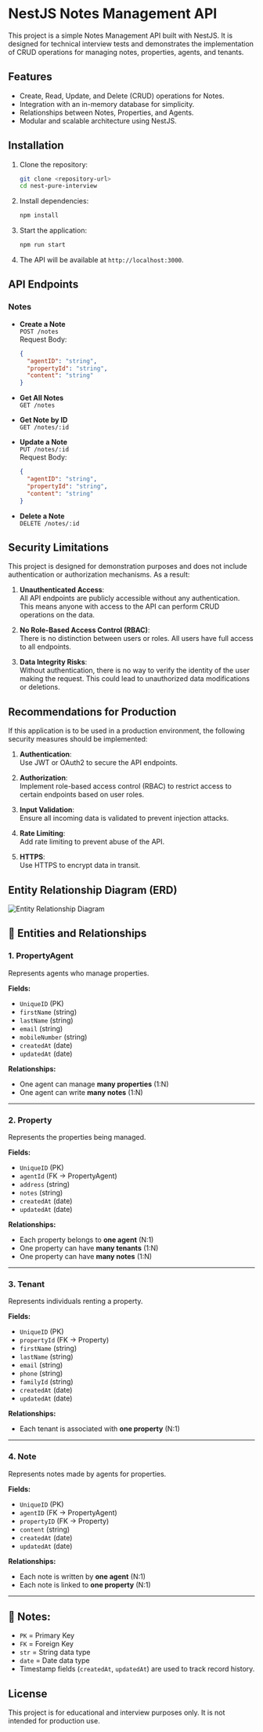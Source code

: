 # NestJS Notes Management API

This project is a simple Notes Management API built with NestJS. It is designed for technical interview tests and demonstrates the implementation of CRUD operations for managing notes, properties, agents, and tenants.

## Features

- Create, Read, Update, and Delete (CRUD) operations for Notes.
- Integration with an in-memory database for simplicity.
- Relationships between Notes, Properties, and Agents.
- Modular and scalable architecture using NestJS.

## Installation

1. Clone the repository:
   ```bash
   git clone <repository-url>
   cd nest-pure-interview
   ```

2. Install dependencies:
   ```bash
   npm install
   ```

3. Start the application:
   ```bash
   npm run start
   ```

4. The API will be available at `http://localhost:3000`.

## API Endpoints

### Notes

- **Create a Note**  
  `POST /notes`  
  Request Body:
  ```json
  {
    "agentID": "string",
    "propertyId": "string",
    "content": "string"
  }
  ```

- **Get All Notes**  
  `GET /notes`

- **Get Note by ID**  
  `GET /notes/:id`

- **Update a Note**  
  `PUT /notes/:id`  
  Request Body:
  ```json
  {
    "agentID": "string",
    "propertyId": "string",
    "content": "string"
  }
  ```

- **Delete a Note**  
  `DELETE /notes/:id`

## Security Limitations

This project is designed for demonstration purposes and does not include authentication or authorization mechanisms. As a result:

1. **Unauthenticated Access**:  
   All API endpoints are publicly accessible without any authentication. This means anyone with access to the API can perform CRUD operations on the data.

2. **No Role-Based Access Control (RBAC)**:  
   There is no distinction between users or roles. All users have full access to all endpoints.

3. **Data Integrity Risks**:  
   Without authentication, there is no way to verify the identity of the user making the request. This could lead to unauthorized data modifications or deletions.

## Recommendations for Production

If this application is to be used in a production environment, the following security measures should be implemented:

1. **Authentication**:  
   Use JWT or OAuth2 to secure the API endpoints.

2. **Authorization**:  
   Implement role-based access control (RBAC) to restrict access to certain endpoints based on user roles.

3. **Input Validation**:  
   Ensure all incoming data is validated to prevent injection attacks.

4. **Rate Limiting**:  
   Add rate limiting to prevent abuse of the API.

5. **HTTPS**:  
   Use HTTPS to encrypt data in transit.

## Entity Relationship Diagram (ERD)
![Entity Relationship Diagram](./entity-relationship-diagram.jpg)

## 📘 Entities and Relationships

### 1. **PropertyAgent**
Represents agents who manage properties.

**Fields:**
- `UniqueID` (PK)
- `firstName` (string)
- `lastName` (string)
- `email` (string)
- `mobileNumber` (string)
- `createdAt` (date)
- `updatedAt` (date)

**Relationships:**
- One agent can manage **many properties** (1:N)
- One agent can write **many notes** (1:N)

---

### 2. **Property**
Represents the properties being managed.

**Fields:**
- `UniqueID` (PK)
- `agentId` (FK → PropertyAgent)
- `address` (string)
- `notes` (string)
- `createdAt` (date)
- `updatedAt` (date)

**Relationships:**
- Each property belongs to **one agent** (N:1)
- One property can have **many tenants** (1:N)
- One property can have **many notes** (1:N)

---

### 3. **Tenant**
Represents individuals renting a property.

**Fields:**
- `UniqueID` (PK)
- `propertyId` (FK → Property)
- `firstName` (string)
- `lastName` (string)
- `email` (string)
- `phone` (string)
- `familyId` (string)
- `createdAt` (date)
- `updatedAt` (date)

**Relationships:**
- Each tenant is associated with **one property** (N:1)

---

### 4. **Note**
Represents notes made by agents for properties.

**Fields:**
- `UniqueID` (PK)
- `agentID` (FK → PropertyAgent)
- `propertyID` (FK → Property)
- `content` (string)
- `createdAt` (date)
- `updatedAt` (date)

**Relationships:**
- Each note is written by **one agent** (N:1)
- Each note is linked to **one property** (N:1)

---

## 📌 Notes:
- `PK` = Primary Key
- `FK` = Foreign Key
- `str` = String data type
- `date` = Date data type
- Timestamp fields (`createdAt`, `updatedAt`) are used to track record history.

## License

This project is for educational and interview purposes only. It is not intended for production use.
